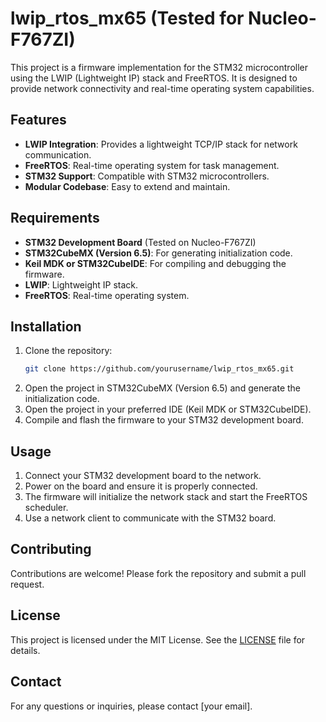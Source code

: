 # lwip_rtos_mx65 (Tested for Nucleo-F767ZI)

This project is a firmware implementation for the STM32 microcontroller using the LWIP (Lightweight IP) stack and FreeRTOS. It is designed to provide network connectivity and real-time operating system capabilities.

## Features

- **LWIP Integration**: Provides a lightweight TCP/IP stack for network communication.
- **FreeRTOS**: Real-time operating system for task management.
- **STM32 Support**: Compatible with STM32 microcontrollers.
- **Modular Codebase**: Easy to extend and maintain.

## Requirements

- **STM32 Development Board** (Tested on Nucleo-F767ZI)
- **STM32CubeMX (Version 6.5)**: For generating initialization code.
- **Keil MDK or STM32CubeIDE**: For compiling and debugging the firmware.
- **LWIP**: Lightweight IP stack.
- **FreeRTOS**: Real-time operating system.

## Installation

1. Clone the repository:
    ```sh
    git clone https://github.com/yourusername/lwip_rtos_mx65.git
    ```
2. Open the project in STM32CubeMX (Version 6.5) and generate the initialization code.
3. Open the project in your preferred IDE (Keil MDK or STM32CubeIDE).
4. Compile and flash the firmware to your STM32 development board.

## Usage

1. Connect your STM32 development board to the network.
2. Power on the board and ensure it is properly connected.
3. The firmware will initialize the network stack and start the FreeRTOS scheduler.
4. Use a network client to communicate with the STM32 board.

## Contributing

Contributions are welcome! Please fork the repository and submit a pull request.

## License

This project is licensed under the MIT License. See the [LICENSE](LICENSE) file for details.

## Contact

For any questions or inquiries, please contact [your email].
